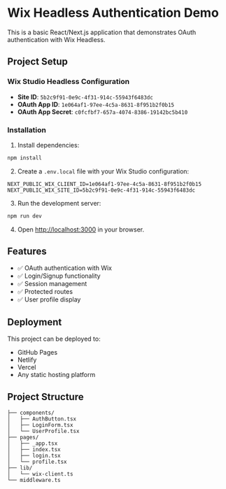 # Wix Headless Authentication Demo

This is a basic React/Next.js application that demonstrates OAuth authentication with Wix Headless.

## Project Setup

### Wix Studio Headless Configuration
- **Site ID**: `5b2c9f91-0e9c-4f31-914c-55943f6483dc`
- **OAuth App ID**: `1e064af1-97ee-4c5a-8631-8f951b2f0b15`
- **OAuth App Secret**: `c0fcfbf7-657a-4074-8386-19142bc5b410`

### Installation

1. Install dependencies:
```bash
npm install
```

2. Create a `.env.local` file with your Wix Studio configuration:
```env
NEXT_PUBLIC_WIX_CLIENT_ID=1e064af1-97ee-4c5a-8631-8f951b2f0b15
NEXT_PUBLIC_WIX_SITE_ID=5b2c9f91-0e9c-4f31-914c-55943f6483dc
```

3. Run the development server:
```bash
npm run dev
```

4. Open [http://localhost:3000](http://localhost:3000) in your browser.

## Features

- ✅ OAuth authentication with Wix
- ✅ Login/Signup functionality
- ✅ Session management
- ✅ Protected routes
- ✅ User profile display

## Deployment

This project can be deployed to:
- GitHub Pages
- Netlify
- Vercel
- Any static hosting platform

## Project Structure

```
├── components/
│   ├── AuthButton.tsx
│   ├── LoginForm.tsx
│   └── UserProfile.tsx
├── pages/
│   ├── _app.tsx
│   ├── index.tsx
│   ├── login.tsx
│   └── profile.tsx
├── lib/
│   └── wix-client.ts
└── middleware.ts
``` 